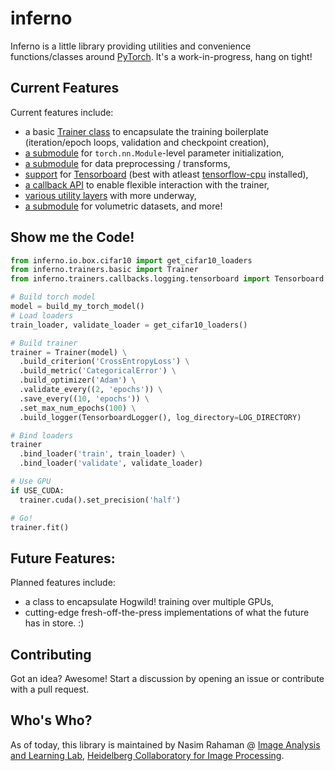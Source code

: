 # inferno

Inferno is a little library providing utilities and convenience functions/classes around [PyTorch](https://github.com/pytorch/pytorch). It's a work-in-progress, hang on tight! 

## Current Features
Current features include: 
* a basic [Trainer class](https://github.com/nasimrahaman/inferno/blob/master/inferno/trainers/basic.py) to encapsulate the training boilerplate (iteration/epoch loops, validation and checkpoint creation),
* [a submodule](https://github.com/nasimrahaman/inferno/blob/master/inferno/extensions/initializers) for `torch.nn.Module`-level parameter initialization,
* [a submodule](https://github.com/nasimrahaman/inferno/blob/master/inferno/io/transform) for data preprocessing / transforms,
* [support](https://github.com/nasimrahaman/inferno/blob/master/inferno/trainers/callbacks/logging/tensorboard.py) for [Tensorboard](https://www.tensorflow.org/get_started/summaries_and_tensorboard) (best with atleast [tensorflow-cpu](https://github.com/tensorflow/tensorflow) installed),
* [a callback API](https://github.com/nasimrahaman/inferno/tree/master/inferno/trainers/callbacks) to enable flexible interaction with the trainer,
* [various utility layers](https://github.com/nasimrahaman/inferno/tree/master/inferno/extensions/layers) with more underway,
* [a submodule](https://github.com/nasimrahaman/inferno/blob/master/inferno/io/volumetric) for volumetric datasets, and more!

## Show me the Code!
```python
from inferno.io.box.cifar10 import get_cifar10_loaders
from inferno.trainers.basic import Trainer
from inferno.trainers.callbacks.logging.tensorboard import Tensorboard

# Build torch model
model = build_my_torch_model()
# Load loaders
train_loader, validate_loader = get_cifar10_loaders()

# Build trainer
trainer = Trainer(model) \
  .build_criterion('CrossEntropyLoss') \
  .build_metric('CategoricalError') \
  .build_optimizer('Adam') \
  .validate_every((2, 'epochs')) \
  .save_every((10, 'epochs')) \
  .set_max_num_epochs(100) \
  .build_logger(TensorboardLogger(), log_directory=LOG_DIRECTORY)

# Bind loaders
trainer
  .bind_loader('train', train_loader) \
  .bind_loader('validate', validate_loader)

# Use GPU
if USE_CUDA:
  trainer.cuda().set_precision('half')

# Go!
trainer.fit()
```

## Future Features: 
Planned features include: 
* a class to encapsulate Hogwild! training over multiple GPUs, 
* cutting-edge fresh-off-the-press implementations of what the future has in store. :)

## Contributing
Got an idea? Awesome! Start a discussion by opening an issue or contribute with a pull request.  

## Who's Who?
As of today, this library is maintained by Nasim Rahaman @
[Image Analysis and Learning Lab](https://hci.iwr.uni-heidelberg.de/mip),
[Heidelberg Collaboratory for Image Processing](https://hci.iwr.uni-heidelberg.de/). 
